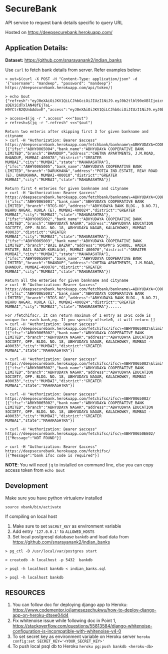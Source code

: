 # SecureBank
API service to request bank details specific to query URL

Hosted on https://deepsecurebank.herokuapp.com/

## Application Details:

**Dataset:** https://github.com/snarayanank2/indian_banks 

Use `curl` to fetch bank details from server. Refer examples below:

```
> out=$(curl -X POST -H "Content-Type: application/json" -d '{"username": "mandeep", "password": "mandeep"}' https://deepsecurebank.herokuapp.com/api/token/)

> echo $out
{"refresh":"eyJ0eXAiOiJKV1QiLCJhbGciOiJIUzI1NiJ9.eyJ0b2tlbl90eXBlIjoicmVmcmVzaCIsImV4cCI6MTU2NDc1MzAzNywianRpIjoiODAzNDkzMWM0ZGZiNGQyYzlkMTE1M2VmMzliNTMwOTAiLCJ1c2VyX2lkIjoxfQ.iwbe-sDEViCdTxlAN48fEjTaL-H9YCtrB2QUnbAdovE","access":"eyJ0eXAiOiJKV1QiLCJhbGciOiJIUzI1NiJ9.eyJ0b2tlbl90eXBlIjoiYWNjZXNzIiwiZXhwIjoxNTY0MzIxMDM3LCJqdGkiOiJlMGQ3NjMwM2Q3ZWY0MzUwYTQ5NTgwOWZhYWNiM2VhNCIsInVzZXJfaWQiOjF9.snne4DwHuU1LxekM7WKPMeoQR435AmNXUwqiqm575vM"}

> access=$(jq -r ".access" <<<"$out")
> refresh=$(jq -r ".refresh" <<<"$out")

Return two enteris after skipping first 3 for given bankname and cityname
> curl -H "Authorization: Bearer $access" https://deepsecurebank.herokuapp.com/fetchbank/bankname\=ABHYUDAYA+COOPERATIVE+BANK+LIMITED\&cityname\=MUMBAI\&limit\=2\&offset\=3/
[{"ifsc":"ABHY0065004","bank_name":"ABHYUDAYA COOPERATIVE BANK LIMITED","branch":"BHANDUP","address":"CHETNA APARTMENTS, J.M.ROAD, BHANDUP, MUMBAI-400078","district":"GREATER MUMBAI","city":"MUMBAI","state":"MAHARASHTRA"},{"ifsc":"ABHY0065005","bank_name":"ABHYUDAYA COOPERATIVE BANK LIMITED","branch":"DARUKHANA","address":"POTIA IND.ESTATE, REAY ROAD (E), DARUKHANA, MUMBAI-400010","district":"GREATER MUMBAI","city":"MUMBAI","state":"MAHARASHTRA"}]

Return first 4 enteries for given bankname and cityname
> curl -H "Authorization: Bearer $access" https://deepsecurebank.herokuapp.com/fetchbank/bankname\=ABHYUDAYA+COOPERATIVE+BANK+LIMITED\&cityname\=MUMBAI\&limit\=4/
[{"ifsc":"ABHY0065001","bank_name":"ABHYUDAYA COOPERATIVE BANK LIMITED","branch":"RTGS-HO","address":"ABHYUDAYA BANK BLDG., B.NO.71, NEHRU NAGAR, KURLA (E), MUMBAI-400024","district":"GREATER MUMBAI","city":"MUMBAI","state":"MAHARASHTRA"},{"ifsc":"ABHY0065002","bank_name":"ABHYUDAYA COOPERATIVE BANK LIMITED","branch":"ABHYUDAYA NAGAR","address":"ABHYUDAYA EDUCATION SOCIETY, OPP. BLDG. NO. 18, ABHYUDAYA NAGAR, KALACHOWKY, MUMBAI - 400033","district":"GREATER MUMBAI","city":"MUMBAI","state":"MAHARASHTRA"},{"ifsc":"ABHY0065003","bank_name":"ABHYUDAYA COOPERATIVE BANK LIMITED","branch":"BAIL BAZAR","address":"KMSPM'S SCHOOL, WADIA ESTATE, BAIL BAZAR-KURLA(W), MUMBAI-400070","district":"GREATER MUMBAI","city":"MUMBAI","state":"MAHARASHTRA"},{"ifsc":"ABHY0065004","bank_name":"ABHYUDAYA COOPERATIVE BANK LIMITED","branch":"BHANDUP","address":"CHETNA APARTMENTS, J.M.ROAD, BHANDUP, MUMBAI-400078","district":"GREATER MUMBAI","city":"MUMBAI","state":"MAHARASHTRA"}]

Return all the enteries for given bankname and cityname
> curl -H "Authorization: Bearer $access" https://deepsecurebank.herokuapp.com/fetchbank/bankname\=ABHYUDAYA+COOPERATIVE+BANK+LIMITED\&cityname\=MUMBAI/
[{"ifsc":"ABHY0065001","bank_name":"ABHYUDAYA COOPERATIVE BANK LIMITED","branch":"RTGS-HO","address":"ABHYUDAYA BANK BLDG., B.NO.71, NEHRU NAGAR, KURLA (E), MUMBAI-400024","district":"GREATER MUMBAI","city":"MUMBAI","state":"MAHARASHTRA"}......

For /fetchifsc/, it can return maximum of 1 entry as IFSC code is unique for each bank,eg. If you specify offset>0, it will return []
> curl -H "Authorization: Bearer $access" https://deepsecurebank.herokuapp.com/fetchifsc/ifsc\=ABHY0065002\&limit\=2/
[{"ifsc":"ABHY0065002","bank_name":"ABHYUDAYA COOPERATIVE BANK LIMITED","branch":"ABHYUDAYA NAGAR","address":"ABHYUDAYA EDUCATION SOCIETY, OPP. BLDG. NO. 18, ABHYUDAYA NAGAR, KALACHOWKY, MUMBAI - 400033","city":"MUMBAI","district":"GREATER MUMBAI","state":"MAHARASHTRA"}]

> curl -H "Authorization: Bearer $access" https://deepsecurebank.herokuapp.com/fetchifsc/ifsc\=ABHY0065002\&limit\=2\&offset\=0/
[{"ifsc":"ABHY0065002","bank_name":"ABHYUDAYA COOPERATIVE BANK LIMITED","branch":"ABHYUDAYA NAGAR","address":"ABHYUDAYA EDUCATION SOCIETY, OPP. BLDG. NO. 18, ABHYUDAYA NAGAR, KALACHOWKY, MUMBAI - 400033","city":"MUMBAI","district":"GREATER MUMBAI","state":"MAHARASHTRA"}]

> curl -H "Authorization: Bearer $access" https://deepsecurebank.herokuapp.com/fetchifsc/ifsc\=ABHY0065002/
[{"ifsc":"ABHY0065002","bank_name":"ABHYUDAYA COOPERATIVE BANK LIMITED","branch":"ABHYUDAYA NAGAR","address":"ABHYUDAYA EDUCATION SOCIETY, OPP. BLDG. NO. 18, ABHYUDAYA NAGAR, KALACHOWKY, MUMBAI - 400033","city":"MUMBAI","district":"GREATER MUMBAI","state":"MAHARASHTRA"}]

> curl -H "Authorization: Bearer $access" https://deepsecurebank.herokuapp.com/fetchifsc/ifsc\=ABHY00650EE02/
[{"Message":"NOT FOUND"}]

> curl -H "Authorization: Bearer $access" https://deepsecurebank.herokuapp.com/fetchifsc/                    
[{"Message":"bank ifsc code is required"}]

```

**NOTE**: You will need `jq` to installed on command line, else you can copy access token from `echo $out`

## Development
Make sure you have python virtualenv installed

`source vbank/bin/activate`

If compiling on local host
1. Make sure to set `SECRET_KEY` as environment variable
2. Add entry `'127.0.0.1'` to `ALLOWED_HOSTS`
3. Set local postgresql database `bankdb` and load data from https://github.com/snarayanank2/indian_banks
```
> pg_ctl -D /usr/local/var/postgres start

> createdb -h localhost -p 5432  bankdb 

> psql -h localhost bankdb < indian_banks.sql

> psql -h localhost bankdb
```

## RESOURCES
1. You can follow doc for deploying django app to Heroku: https://www.codementor.io/jamesezechukwu/how-to-deploy-django-app-on-heroku-dtsee04d4
2. Fix whitenoise issue while following doc in Point 1, https://stackoverflow.com/questions/55813584/django-whitenoise-configuration-is-incompatible-with-whitenoise-v4-0
3. To set secret key as environment variable on Heroku server
`heroku config:set SECRET_KEY='<YOUR_SECRET_KEY>'`
4. To push local psql db to Heroku
`heroku pg:push bankdb <heroku-db>`
